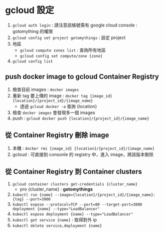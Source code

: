 # gcloud 設定

1. `gcloud auth login` : 請注意該帳號需有 google cloud console : gotomything 的權限
2. `gcloud config set project gotomythings` : 設定 project
3. 地區
	- `gcloud compute zones list` : 查詢所有地區
	- `gcloud config set compute/zone {zone}`
4. `gcloud config list`

## push docker image to gcloud Container Registry

1. 檢查目前 images : `docker images`
2. 重新 tag 要上傳的 image : `docker tag {image_id} {location}/[project_id}/{image_name}`
	- 透過 `gcloud docker -a` 查詢 {location}
3. 檢查 `docker images` 會發現多一個 images
4. push : `gcloud docker push {location}/{project_id}/{image_name}`

## 從 Container Registry 刪除 image

1. 本機 : `docker rmi {image_id} {location}/{project_id}/{image_name}`
2. gcloud : 可直接到 consonle 的 registry 中，進入 image，將該版本刪除

## 從 Container Registry 到 Container clusters

1. `gcloud container clusters get-credentials {cluster_name}`
	- pro {cluster_name} : **gotomythings**
2. `kubectl run {name} --image={location}/{project_id}/{image_name}:{tag} --port=3000`
3. `kubectl expose --protocol=TCP --port=80 --target-port=3000 deployment {name} --type="LoadBalancer"`
4. `kubectl expose deployment {name} --type="LoadBalancer"`
5. `kubectl get service {name}` : 取得對外 ip
6. `kubectl delete service,deployment {name}`